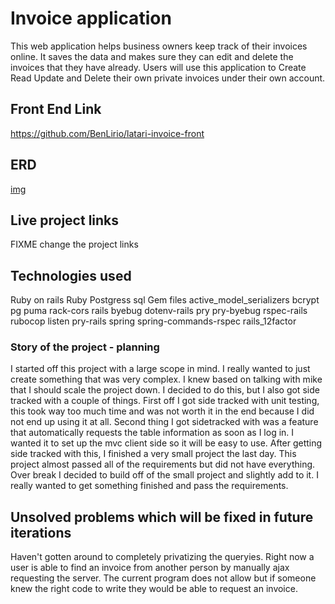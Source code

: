 # Invoice application
This web application helps business owners keep track of their invoices online. It saves the data and makes sure they can edit and delete the invoices that they have already. Users will use this application to Create Read Update and Delete their own private invoices under their own account.
## Front End Link
https://github.com/BenLirio/latari-invoice-front

## ERD
[img](https://i.imgur.com/Xl0bm5C.png)
## Live project links
FIXME change the project links

## Technologies used
Ruby on rails
Ruby
Postgress sql
Gem files
active_model_serializers
bcrypt
pg
puma
rack-cors
rails
byebug
dotenv-rails
pry
pry-byebug
rspec-rails
rubocop
listen
pry-rails
spring
spring-commands-rspec
rails_12factor


### Story of the project - planning
I started off this project with a large scope in mind. 
I really wanted to just create something that was very complex.
I knew based on talking with mike that I should scale the project down. 
I decided to do this, but I also got side tracked with a couple of things. First off I got side tracked with unit testing, this took way too much time and was not worth it in the end because I did not end up using it at all. Second thing I got sidetracked with was a feature that automatically requests the table information as soon as I log in. I wanted it to set up the mvc client side so it will be easy to use. After getting side tracked with this, I finished a very small project the last day. This project almost passed all of the requirements but did not have everything. Over break I decided to build off of the small project and slightly add to it. I really wanted to get something finished and pass the requirements. 



## Unsolved problems which will be fixed in future iterations
Haven't gotten around to completely privatizing the queryies. Right now a user is able to find an invoice from another person by manually ajax requesting the server. The current program does not allow but if someone knew the right code to write they would be able to request an invoice.